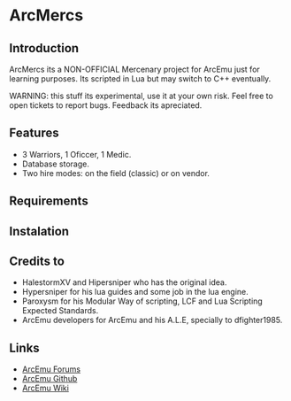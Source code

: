 # ArcMercs

## Introduction

ArcMercs its a NON-OFFICIAL Mercenary project for ArcEmu just for learning purposes. Its scripted in Lua but may switch to C++ eventually.

WARNING: this stuff its experimental, use it at your own risk. Feel free to open tickets to report bugs. Feedback its apreciated.

## Features

* 3 Warriors, 1 Oficcer, 1 Medic.
* Database storage.
* Two hire modes: on the field (classic) or on vendor.

## Requirements

## Instalation

## Credits to

* HalestormXV and Hipersniper who has the original idea.
* Hypersniper for his lua guides and some job in the lua engine.
* Paroxysm for his Modular Way of scripting, LCF and Lua Scripting Expected Standards.
* ArcEmu developers for ArcEmu and his A.L.E, specially to dfighter1985.

## Links

* [ArcEmu Forums](http://www.arcemu.org/forums/)
* [ArcEmu Github](https://github.com/arcemu)
* [ArcEmu Wiki](https://arcemu.fandom.com/wiki/Arcemu_Wiki)